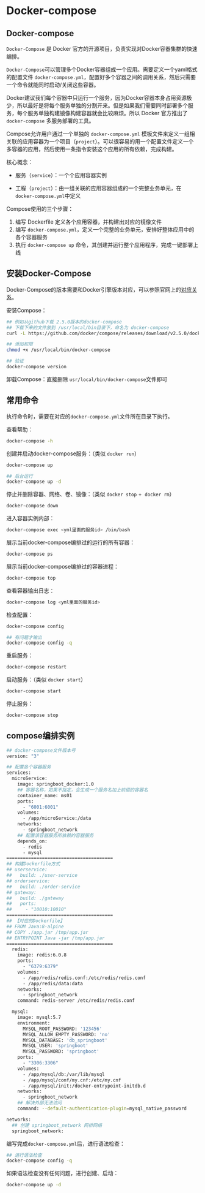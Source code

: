 # Docker-compose

## Docker-compose

`Docker-Compose` 是 Docker 官方的开源项目，负责实现对Docker容器集群的快速编排。

`Docker-Compose`可以管理多个Docker容器组成一个应用。需要定义一个yaml格式的配置文件 `docker-compose.yml`，配置好多个容器之间的调用关系，然后只需要一个命令就能同时启动/关闭这些容器。

Docker建议我们每个容器中只运行一个服务，因为Docker容器本身占用资源极少，所以最好是将每个服务单独的分割开来。但是如果我们需要同时部署多个服务，每个服务单独构建镜像构建容器就会比较麻烦。所以 Docker 官方推出了 `docker-compose` 多服务部署的工具。

Compose允许用户通过一个单独的 `docker-compose.yml` 模板文件来定义一组相关联的应用容器为一个项目（`project`）。可以很容易的用一个配置文件定义一个多容器的应用，然后使用一条指令安装这个应用的所有依赖，完成构建。

核心概念：

- 服务（`service`）：一个个应用容器实例

- 工程（`project`）：由一组关联的应用容器组成的一个完整业务单元，在`docker-compose.yml`中定义

Compose使用的三个步骤：

1. 编写 Dockerfile 定义各个应用容器，并构建出对应的镜像文件
2. 编写 `docker-compose.yml`，定义一个完整的业务单元，安排好整体应用中的各个容器服务
3. 执行 `docker-compose up` 命令，其创建并运行整个应用程序，完成一键部署上线

## 安装Docker-Compose

Docker-Compose的版本需要和Docker引擎版本对应，可以参照官网上的[对应关系](https://docs.docker.com/compose/compose-file/compose-file-v3/)。

安装Compose：

```sh
## 例如从github下载 2.5.0版本的docker-compose
## 下载下来的文件放到 /usr/local/bin目录下，命名为 docker-compose
curl -L https://github.com/docker/compose/releases/download/v2.5.0/docker-compose-$(uname -s)-$(uname -m) -o /usr/local/bin/docker-compose

## 添加权限
chmod +x /usr/local/bin/docker-compose

## 验证
docker-compose version
```

卸载Compose：直接删除 `usr/local/bin/docker-compose`文件即可

## 常用命令

执行命令时，需要在对应的`docker-compose.yml`文件所在目录下执行。

查看帮助：

```sh
docker-compose -h
```

创建并启动docker-compose服务：（类似 `docker run`） 

```sh
docker-compose up

## 后台运行
docker-compose up -d
```

停止并删除容器、网络、卷、镜像：（类似 `docker stop` +  `docker rm`） 

```sh
docker-compose down
```

进入容器实例内部： 

```sh
docker-compose exec <yml里面的服务id> /bin/bash
```

展示当前docker-compose编排过的运行的所有容器：    

```sh
docker-compose ps
```

展示当前docker-compose编排过的容器进程： 

```sh
docker-compose top
```

查看容器输出日志： 

```sh
docker-compose log <yml里面的服务id>
```

检查配置： 

```sh
docker-compose config

## 有问题才输出
docker-compose config -q
```

重启服务： 

```sh
docker-compose restart
```

启动服务：（类似 `docker start`） 

```sh
docker-compose start
```

停止服务： 

```sh
docker-compose stop
```

## compose编排实例

```sh
## docker-compose文件版本号
version: "3"

## 配置各个容器服务
services:
  microService:
    image: springboot_docker:1.0
    ## 容器名称，如果不指定，会生成一个服务名加上前缀的容器名
    container_name: ms01  
    ports:
      - "6001:6001"
    volumes:
      - /app/microService:/data
    networks:
      - springboot_network
    ## 配置该容器服务所依赖的容器服务
    depends_on:  
      - redis
      - mysql
=======================================
## 构建Dockerfile方式
## userservice:
##   build: ./user-service
## orderservice:
##   build: ./order-service
## gateway:
##   build: ./gateway
##   ports:
##     - "10010:10010"
=======================================
## 【对应的Dockerfile】
## FROM Java:8-alpine
## COPY ./app.jar /tmp/app.jar
## ENTRYPOINT Java -jar /tmp/app.jar
=======================================
  redis:
    image: redis:6.0.8
    ports:
      - "6379:6379"
    volumes:
      - /app/redis/redis.conf:/etc/redis/redis.conf
      - /app/redis/data:data
    networks:
      - springboot_network
    command: redis-server /etc/redis/redis.conf

  mysql:
    image: mysql:5.7
    environment:
      MYSQL_ROOT_PASSWORD: '123456'
      MYSQL_ALLOW_EMPTY_PASSWORD: 'no'
      MYSQL_DATABASE: 'db_springboot'
      MYSQL_USER: 'springboot'
      MYSQL_PASSWORD: 'springboot'
    ports:
      - "3306:3306"
    volumes:
      - /app/mysql/db:/var/lib/mysql
      - /app/mysql/conf/my.cnf:/etc/my.cnf
      - /app/mysql/init:/docker-entrypoint-initdb.d
    networks:
      - springboot_network
    ## 解决外部无法访问
    command: --default-authentication-plugin=mysql_native_password 

networks:
  ## 创建 springboot_network 网桥网络
  springboot_network:
```

编写完成`docker-compose.yml`后，进行语法检查： 

```sh
## 进行语法检查
docker-compose config -q
```

如果语法检查没有任何问题，进行创建、启动： 

```sh
docker-compose up -d
```


